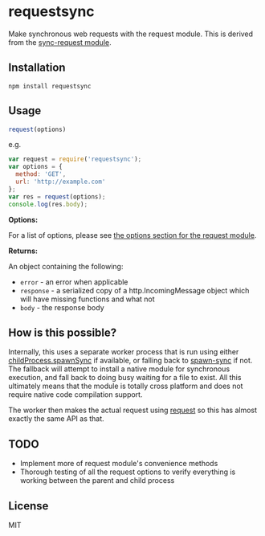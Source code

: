 # requestsync

Make synchronous web requests with the request module.  This is derived from the [sync-request module](https://github.com/ForbesLindesay/sync-request).

## Installation

    npm install requestsync

## Usage

```js
request(options)
```

e.g.

```js
var request = require('requestsync');
var options = {
  method: 'GET',
  url: 'http://example.com'
};
var res = request(options);
console.log(res.body);
```

**Options:**

For a list of options, please see [the options section for the request module](https://www.npmjs.com/package/request#requestoptions-callback).

**Returns:**

An object containing the following:

 - `error` - an error when applicable
 - `response` - a serialized copy of a http.IncomingMessage object which will have missing functions and what not
 - `body` - the response body

## How is this possible?

Internally, this uses a separate worker process that is run using either [childProcess.spawnSync](http://nodejs.org/docs/v0.11.13/api/child_process.html#child_process_child_process_spawnsync_command_args_options) if available, or falling back to [spawn-sync](https://www.npmjs.org/package/spawn-sync) if not.  The fallback will attempt to install a native module for synchronous execution, and fall back to doing busy waiting for a file to exist.  All this ultimately means that the module is totally cross platform and does not require native code compilation support.

The worker then makes the actual request using [request](https://www.npmjs.org/package/request) so this has almost exactly the same API as that.

## TODO

 - Implement more of request module's convenience methods
 - Thorough testing of all the request options to verify everything is working between the parent and child process

## License

  MIT
